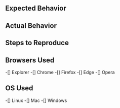 ## Expected Behavior

## Actual Behavior

## Steps to Reproduce

## Browsers Used
-[] Explorer
-[] Chrome
-[] Firefox
-[] Edge
-[] Opera

## OS Used
-[]  Linux
-[]  Mac
-[]  Windows
